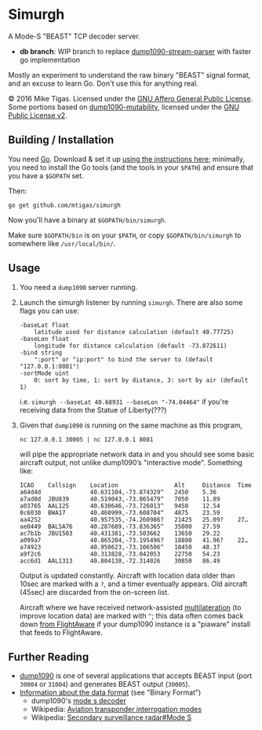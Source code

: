 # Simurgh

A Mode-S "BEAST" TCP decoder server.

* **db branch**: WIP branch to replace
[dump1090-stream-parser](https://github.com/mtigas/dump1090-stream-parser) with
faster go implementation

Mostly an experiment to understand the raw binary "BEAST" signal format,
and an excuse to learn Go. Don't use this for anything real.

© 2016 Mike Tigas. Licensed under the [GNU Affero General Public License](LICENSE). Some portions based on [dump1090-mutability](https://github.com/mutability/dump1090), licensed under the [GNU Public License v2](https://github.com/mutability/dump1090/blob/master/LICENSE).

## Building / Installation

You need [Go](https://golang.org/). Download & set it up [using the instructions here](https://golang.org/doc/install);
minimally, you need to install the Go tools (and the tools in your `$PATH`)
and ensure that you have a `$GOPATH` set.

Then:

```
go get github.com/mtigas/simurgh
```

Now you'll have a binary at `$GOPATH/bin/simurgh`.

Make sure `$GOPATH/bin` is on your `$PATH`, or copy `$GOPATH/bin/simurgh` to
somewhere like `/usr/local/bin/`.

## Usage

1. You need a `dump1090` server running.

2. Launch the simurgh listener by running `simurgh`. There are also some flags
   you can use:

   ```
   -baseLat float
       latitude used for distance calculation (default 40.77725)
   -baseLon float
       longitude for distance calculation (default -73.872611)
   -bind string
       ":port" or "ip:port" to bind the server to (default "127.0.0.1:8081")
   -sortMode uint
       0: sort by time, 1: sort by distance, 3: sort by air (default 1)
   ```

   i.e. `simurgh --baseLat 40.68931 --baseLon "-74.04464"` if you're
   receiving data from the Statue of Liberty(???)

3. Given that `dump1090` is running on the same machine as this program,

   ```
   nc 127.0.0.1 30005 | nc 127.0.0.1 8081
   ```

   will pipe the appropriate network data in and you should see some basic
   aircraft output, not unlike dump1090’s "interactive mode". Something like:

   ```
   ICAO    Callsign    Location                Alt     Distance  Time
   a64d4d              40.631104,-73.874329^   2450    5.36
   a7ad0d  JBU839      40.519043,-73.865479^   7050    11.89
   a03765  AAL125      40.630646,-73.726013^   9450    12.54
   0c6030  BWA17       40.460999,-73.608704^   4875    23.59
   aa4252              40.957535,-74.260986?   21425   25.09?    27…
   ae0449  BALSA76     40.287689,-73.836365^   35000   27.59
   ac7b1b  JBU1503     40.431381,-73.503662    13650   29.22
   a099a7              40.865204,-73.195496?   18800   41.96?    22…
   a74923              40.950623,-73.106506^   18450   48.37
   a9f2c6              40.313828,-73.042053    22750   54.23
   acc6d1  AAL1313     40.804138,-72.314026    30850   86.49
   ```

   Output is updated constantly. Aircraft with location data older than 10sec
   are marked with a `?`, and a timer eventually appears. Old aircraft (45sec)
   are discarded from the on-screen list.

   Aircraft where we have received network-assisted
   [multilateration](https://en.wikipedia.org/wiki/Multilateration)
   (to improve location data) are marked with `^`; this data often comes back
   down [from FlightAware](https://en.wikipedia.org/wiki/Multilateration) if
   your dump1090 instance is a "piaware" install that feeds to FlightAware.

## Further Reading

* [dump1090](https://github.com/mutability/dump1090) is one of several applications that accepts BEAST input (port `30004` or `31004`) and generates BEAST output (`30005`).
* [Information about the data format](http://wiki.modesbeast.com/Mode-S_Beast:Data_Output_Formats) (see "Binary Format")
  * dump1090's [mode s decoder](https://github.com/mutability/dump1090/blob/master/mode_s.c)
  * Wikipedia: [Aviation transponder interrogation modes](https://en.wikipedia.org/wiki/Aviation_transponder_interrogation_modes)
  * Wikipedia: [Secondary surveillance radar#Mode S](https://en.wikipedia.org/wiki/Secondary_surveillance_radar#Mode_S)
